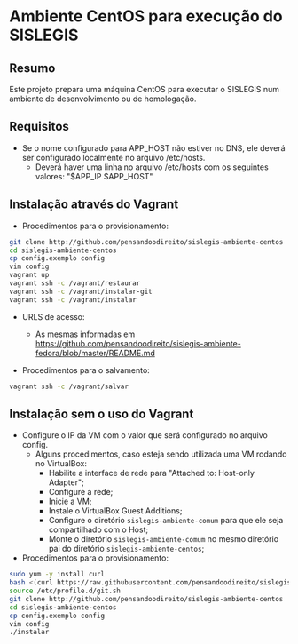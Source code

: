 # Ambiente CentOS para execução do SISLEGIS

## Resumo

Este projeto prepara uma máquina CentOS para executar o SISLEGIS num ambiente de desenvolvimento ou de homologação.

## Requisitos

* Se o nome configurado para APP_HOST não estiver no DNS, ele deverá ser configurado localmente no arquivo /etc/hosts.
    * Deverá haver uma linha no arquivo /etc/hosts com os seguintes valores: "$APP_IP $APP_HOST"

## Instalação através do Vagrant

* Procedimentos para o provisionamento:
```bash
git clone http://github.com/pensandoodireito/sislegis-ambiente-centos
cd sislegis-ambiente-centos
cp config.exemplo config
vim config
vagrant up
vagrant ssh -c /vagrant/restaurar
vagrant ssh -c /vagrant/instalar-git
vagrant ssh -c /vagrant/instalar
``` 
* URLS de acesso:
    * As mesmas informadas em https://github.com/pensandoodireito/sislegis-ambiente-fedora/blob/master/README.md
    
* Procedimentos para o salvamento:
```bash
vagrant ssh -c /vagrant/salvar
```

## Instalação sem o uso do Vagrant

* Configure o IP da VM com o valor que será configurado no arquivo config.
    * Alguns procedimentos, caso esteja sendo utilizada uma VM rodando no VirtualBox:
        * Habilite a interface de rede para "Attached to: Host-only Adapter";
        * Configure a rede;
        * Inicie a VM;
        * Instale o VirtualBox Guest Additions;
        * Configure o diretório ``sislegis-ambiente-comum`` para que ele seja compartilhado com o Host;
        * Monte o diretório ``sislegis-ambiente-comum`` no mesmo diretório pai do diretório ``sislegis-ambiente-centos``;
* Procedimentos para o provisionamento:
```bash
sudo yum -y install curl
bash <(curl https://raw.githubusercontent.com/pensandoodireito/sislegis-ambiente-centos/master/instalar-git)
source /etc/profile.d/git.sh
git clone http://github.com/pensandoodireito/sislegis-ambiente-centos
cd sislegis-ambiente-centos
cp config.exemplo config
vim config
./instalar
```
